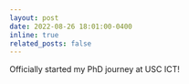 ```yaml
---
layout: post
date: 2022-08-26 18:01:00-0400
inline: true
related_posts: false
---
```


Officially started my PhD journey at USC ICT!
